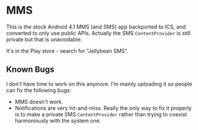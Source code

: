 # MMS

This is the stock Android 4.1 MMS (and SMS) app backported to ICS, and converted to only use public APIs.
Actually the SMS `ContentProvider` is still private but that is unavoidable.

It's in the Play store - search for "Jellybean SMS".

## Known Bugs

I don't have time to work on this anymore. I'm mainly uploading it so people can fix the following bugs:

* MMS doesn't work.
* Notifications are very hit-and-miss. Really the only way to fix it properly is to make a private SMS `ContentProvider` rather than trying to coexist harmoniously with the system one.
